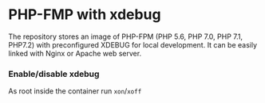 # PHP-FMP with xdebug #

The repository stores an image of PHP-FPM (PHP 5.6, PHP 7.0, PHP 7.1, PHP7.2) with preconfigured XDEBUG for local development.
It can be easily linked with Nginx or Apache web server.

### Enable/disable xdebug

As root inside the container run ``xon``/``xoff``